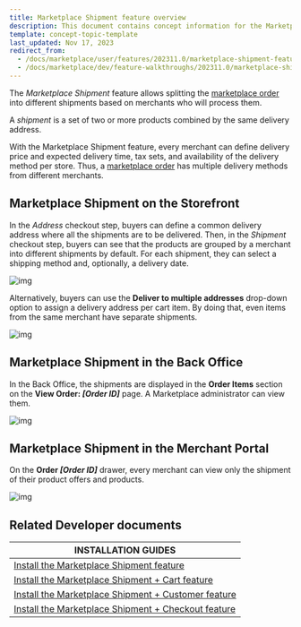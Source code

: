 ```yaml
---
title: Marketplace Shipment feature overview
description: This document contains concept information for the Marketplace Shipment feature.
template: concept-topic-template
last_updated: Nov 17, 2023
redirect_from:
  - /docs/marketplace/user/features/202311.0/marketplace-shipment-feature-overview.html
  - /docs/marketplace/dev/feature-walkthroughs/202311.0/marketplace-shipment-feature-walkthrough.html
---
```


The *Marketplace Shipment* feature allows splitting the [marketplace order](/docs/pbc/all/order-management-system/{{page.version}}/marketplace/marketplace-order-management-feature-overview/marketplace-order-management-feature-overview.html) into different shipments based on merchants who will process them.

A *shipment* is a set of two or more products combined by the same delivery address.

With the Marketplace Shipment feature, every merchant can define delivery price and expected delivery time, tax sets, and availability of the delivery method per store. Thus, a [marketplace order](/docs/pbc/all/order-management-system/{{page.version}}/marketplace/marketplace-order-management-feature-overview/marketplace-order-overview.html) has multiple delivery methods from different merchants.

## Marketplace Shipment on the Storefront

In the *Address* checkout step, buyers can define a common delivery address where all the shipments are to be delivered.
Then, in the *Shipment* checkout step, buyers can see that the products are grouped by a merchant into different shipments  by default. For each shipment, they can select a shipping method and, optionally, a delivery date.

![img](https://spryker.s3.eu-central-1.amazonaws.com/docs/Marketplace/user+guides/Features/Marketplace+Shipment/shipment-to-single-address.png)

Alternatively, buyers can use the **Deliver to multiple addresses** drop-down option to assign a delivery address per cart item. By doing that, even items from the same merchant have separate shipments.

![img](https://spryker.s3.eu-central-1.amazonaws.com/docs/Marketplace/user+guides/Features/Marketplace+Shipment/deliver-shipment.png)


## Marketplace Shipment in the Back Office

In the Back Office, the shipments are displayed in the **Order Items** section on the **View Order: *[Order ID]*** page. A Marketplace administrator can view them.

![img](https://spryker.s3.eu-central-1.amazonaws.com/docs/Marketplace/user+guides/Features/Marketplace+Shipment/shipments-back-office.png)

## Marketplace Shipment in the Merchant Portal

On the **Order *[Order ID]*** drawer, every merchant can view only the shipment of their product offers and products.

![img](https://spryker.s3.eu-central-1.amazonaws.com/docs/Marketplace/user+guides/Features/Marketplace+Shipment/shipment-merchant-portal.png)

## Related Developer documents

|INSTALLATION GUIDES  |
|---------|
| [Install the Marketplace Shipment feature](/docs/pbc/all/carrier-management/{{page.version}}/marketplace/install-features/install-marketplace-shipment-feature.html) | 
| [Install the Marketplace Shipment + Cart feature](/docs/pbc/all/carrier-management/{{page.version}}/marketplace/install-features/install-the-marketplace-shipment-cart-feature.html) | 
| [Install the Marketplace Shipment + Customer feature](/docs/pbc/all/carrier-management/{{page.version}}/marketplace/install-features/install-marketplace-shipment-customer-feature.html) | 
| [Install the Marketplace Shipment + Checkout feature](/docs/pbc/all/carrier-management/{{page.version}}/marketplace/install-features/install-the-marketplace-shipment-checkout-feature.html) |
